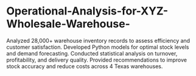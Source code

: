 # Operational-Analysis-for-XYZ-Wholesale-Warehouse-
Analyzed 28,000+ warehouse inventory records to assess efficiency and customer satisfaction. Developed Python models for optimal stock levels and demand forecasting. Conducted statistical analysis on turnover, profitability, and delivery quality. Provided recommendations to improve stock accuracy and reduce costs across 4 Texas warehouses.
